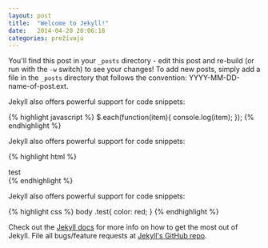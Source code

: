 ```yaml
---
layout: post
title:  "Welcome to Jekyll!"
date:   2014-04-20 20:06:18
categories: prežívajú
---
```


You'll find this post in your `_posts` directory - edit this post and re-build (or run with the `-w` switch) to see your changes!
To add new posts, simply add a file in the `_posts` directory that follows the convention: YYYY-MM-DD-name-of-post.ext.

Jekyll also offers powerful support for code snippets:

{% highlight javascript %}
$.each(function(item){
  console.log(item);
});
{% endhighlight %}

Jekyll also offers powerful support for code snippets:

{% highlight html %}
<div>
  <span>test</span>
</div>
{% endhighlight %}

Jekyll also offers powerful support for code snippets:

{% highlight css %}
body .test{
  color: red;
}
{% endhighlight %}

Check out the [Jekyll docs][jekyll] for more info on how to get the most out of Jekyll. File all bugs/feature requests at [Jekyll's GitHub repo][jekyll-gh].

[jekyll-gh]: https://github.com/mojombo/jekyll
[jekyll]:    http://jekyllrb.com
